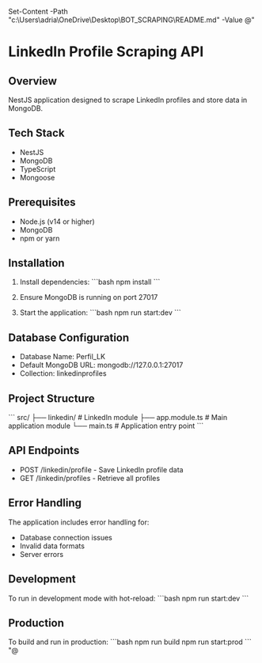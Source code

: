 Set-Content -Path "c:\Users\adria\OneDrive\Desktop\BOT_SCRAPING\README.md" -Value @"
# LinkedIn Profile Scraping API

## Overview
NestJS application designed to scrape LinkedIn profiles and store data in MongoDB.

## Tech Stack
- NestJS
- MongoDB
- TypeScript
- Mongoose

## Prerequisites
- Node.js (v14 or higher)
- MongoDB
- npm or yarn

## Installation

1. Install dependencies:
\`\`\`bash
npm install
\`\`\`

2. Ensure MongoDB is running on port 27017

3. Start the application:
\`\`\`bash
npm run start:dev
\`\`\`

## Database Configuration
- Database Name: Perfil_LK
- Default MongoDB URL: mongodb://127.0.0.1:27017
- Collection: linkedinprofiles

## Project Structure
\`\`\`
src/
├── linkedin/         # LinkedIn module
├── app.module.ts     # Main application module
└── main.ts          # Application entry point
\`\`\`

## API Endpoints
- POST /linkedin/profile - Save LinkedIn profile data
- GET /linkedin/profiles - Retrieve all profiles

## Error Handling
The application includes error handling for:
- Database connection issues
- Invalid data formats
- Server errors

## Development
To run in development mode with hot-reload:
\`\`\`bash
npm run start:dev
\`\`\`

## Production
To build and run in production:
\`\`\`bash
npm run build
npm run start:prod
\`\`\`
"@